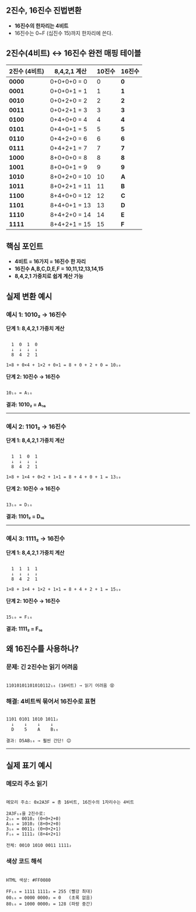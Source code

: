 ## 2진수, 16진수 진법변환
  - **16진수의 한자리는 4비트**
  - 16진수는 0~F (십진수 15)까지 한자리에 쓴다.

## 2진수(4비트) ↔ 16진수 완전 매핑 테이블

| 2진수 (4비트) | 8,4,2,1 계산 | 10진수 | 16진수 |
| --- | --- | --- | --- |
| **0000** | 0+0+0+0 = 0 | 0 | **0** |
| **0001** | 0+0+0+1 = 1 | 1 | **1** |
| **0010** | 0+0+2+0 = 2 | 2 | **2** |
| **0011** | 0+0+2+1 = 3 | 3 | **3** |
| **0100** | 0+4+0+0 = 4 | 4 | **4** |
| **0101** | 0+4+0+1 = 5 | 5 | **5** |
| **0110** | 0+4+2+0 = 6 | 6 | **6** |
| **0111** | 0+4+2+1 = 7 | 7 | **7** |
| **1000** | 8+0+0+0 = 8 | 8 | **8** |
| **1001** | 8+0+0+1 = 9 | 9 | **9** |
| **1010** | 8+0+2+0 = 10 | 10 | **A** |
| **1011** | 8+0+2+1 = 11 | 11 | **B** |
| **1100** | 8+4+0+0 = 12 | 12 | **C** |
| **1101** | 8+4+0+1 = 13 | 13 | **D** |
| **1110** | 8+4+2+0 = 14 | 14 | **E** |
| **1111** | 8+4+2+1 = 15 | 15 | **F** |

## 핵심 포인트

- **4비트 = 16가지 = 16진수 한 자리**
- **16진수 A,B,C,D,E,F = 10,11,12,13,14,15**
- **8,4,2,1 가중치로 쉽게 계산 가능**

## 실제 변환 예시

### **예시 1: 1010₂ → 16진수**

**단계 1: 8,4,2,1 가중치 계산**

```

  1  0  1  0
  ↓  ↓  ↓  ↓
  8  4  2  1

1×8 + 0×4 + 1×2 + 0×1 = 8 + 0 + 2 + 0 = 10₁₀

```

**단계 2: 10진수 → 16진수**

```

10₁₀ = A₁₆

```

**결과: 1010₂ = A₁₆**

---

### **예시 2: 1101₂ → 16진수**

**단계 1: 8,4,2,1 가중치 계산**

```

  1  1  0  1
  ↓  ↓  ↓  ↓
  8  4  2  1

1×8 + 1×4 + 0×2 + 1×1 = 8 + 4 + 0 + 1 = 13₁₀

```

**단계 2: 10진수 → 16진수**

```

13₁₀ = D₁₆

```

**결과: 1101₂ = D₁₆**

---

### **예시 3: 1111₂ → 16진수**

**단계 1: 8,4,2,1 가중치 계산**

```

  1  1  1  1
  ↓  ↓  ↓  ↓
  8  4  2  1

1×8 + 1×4 + 1×2 + 1×1 = 8 + 4 + 2 + 1 = 15₁₀

```

**단계 2: 10진수 → 16진수**

```

15₁₀ = F₁₆

```

**결과: 1111₂ = F₁₆**

## 왜 16진수를 사용하나?

### **문제: 긴 2진수는 읽기 어려움**

```

11010101101010112₁₆ (16비트) → 읽기 어려움 😵

```

### **해결: 4비트씩 묶어서 16진수로 표현**

```

1101 0101 1010 1011₂
  ↓    ↓    ↓    ↓
  D    5    A    B₁₆

결과: D5AB₁₆ → 훨씬 간단! 😊

```

---

## 실제 표기 예시

### **메모리 주소 읽기**

```

메모리 주소: 0x2A3F = 총 16비트, 16진수의 1자리수는 4비트

2A3F₁₆을 2진수로:
2₁₆ = 0010₂ (0+0+2+0)
A₁₆ = 1010₂ (8+0+2+0)
3₁₆ = 0011₂ (0+0+2+1)
F₁₆ = 1111₂ (8+4+2+1)

전체: 0010 1010 0011 1111₂

```

### **색상 코드 해석**

```

HTML 색상: #FF0080

FF₁₆ = 1111 1111₂ = 255 (빨강 최대)
00₁₆ = 0000 0000₂ = 0   (초록 없음)
80₁₆ = 1000 0000₂ = 128 (파랑 중간)

```
